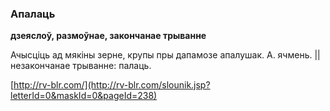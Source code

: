 ### Апалаць
**дзеяслоў, размоўнае, закончанае трыванне**

Ачысціць ад мякіны зерне, крупы пры дапамозе апалушак. А. ячмень. || незакончанае трыванне: палаць.

<a rel="author">[http://rv-blr.com/](http://rv-blr.com/slounik.jsp?letterId=0&maskId=0&pageId=238)</a>
